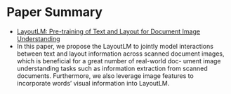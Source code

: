 # Paper Summary
- [LayoutLM: Pre-training of Text and Layout for Document Image Understanding](https://arxiv.org/pdf/1912.13318.pdf)
- In this paper, we propose the LayoutLM to jointly model interactions between text and layout information across scanned document images, which is beneficial for a great number of real-world doc- ument image understanding tasks such as information extraction from scanned documents. Furthermore, we also leverage image features to incorporate words’ visual information into LayoutLM.